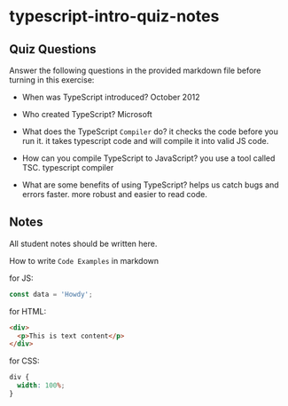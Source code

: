 # typescript-intro-quiz-notes

## Quiz Questions

Answer the following questions in the provided markdown file before turning in this exercise:

- When was TypeScript introduced?
  October 2012

- Who created TypeScript?
  Microsoft

- What does the TypeScript `Compiler` do?
  it checks the code before you run it. it takes typescript code and will compile it into valid JS code.

- How can you compile TypeScript to JavaScript?
  you use a tool called TSC. typescript compiler

- What are some benefits of using TypeScript?
  helps us catch bugs and errors faster. more robust and easier to read code.

## Notes

All student notes should be written here.

How to write `Code Examples` in markdown

for JS:

```js
const data = 'Howdy';
```

for HTML:

```html
<div>
  <p>This is text content</p>
</div>
```

for CSS:

```css
div {
  width: 100%;
}
```
